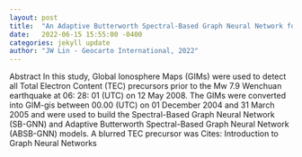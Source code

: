 ```yaml
---
layout: post
title:  "An Adaptive Butterworth Spectral-Based Graph Neural Network for Detecting Ionospheric Total Electron Content Precursor Prior to the Wenchuan Earthquake on 12 "
date:   2022-06-15 15:55:00 -0400
categories: jekyll update
author: "JW Lin - Geocarto International, 2022"
---
```

Abstract In this study, Global Ionosphere Maps (GIMs) were used to detect all Total Electron Content (TEC) precursors prior to the Mw 7.9 Wenchuan earthquake at 06: 28: 01 (UTC) on 12 May 2008. The GIMs were converted into GIM-gis between 00.00 (UTC) on 01 December 2004 and 31 March 2005 and were used to build the Spectral-Based Graph Neural Network (SB-GNN) and Adaptive Butterworth Spectral-Based Graph Neural Network (ABSB-GNN) models. A blurred TEC precursor was 
Cites: Introduction to Graph Neural Networks